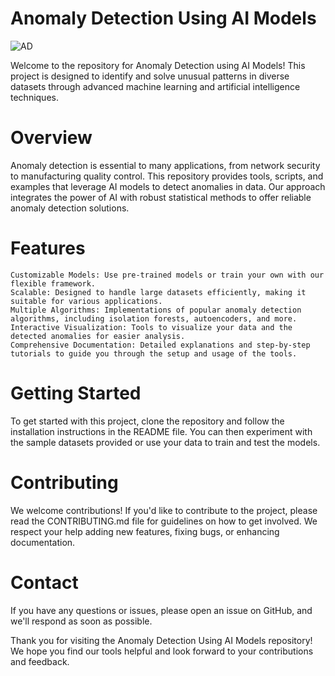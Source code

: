 # Anomaly Detection Using AI Models
![AD](https://www.algomox.com/assets/blog/ai-anomaly-detection.png)

Welcome to the repository for Anomaly Detection using AI Models! This project is designed to identify and solve unusual patterns in diverse datasets through advanced machine learning and artificial intelligence techniques.

# Overview

Anomaly detection is essential to many applications, from network security to manufacturing quality control. This repository provides tools, scripts, and examples that leverage AI models to detect anomalies in data. Our approach integrates the power of AI with robust statistical methods to offer reliable anomaly detection solutions.
# Features

    Customizable Models: Use pre-trained models or train your own with our flexible framework.
    Scalable: Designed to handle large datasets efficiently, making it suitable for various applications.
    Multiple Algorithms: Implementations of popular anomaly detection algorithms, including isolation forests, autoencoders, and more.
    Interactive Visualization: Tools to visualize your data and the detected anomalies for easier analysis.
    Comprehensive Documentation: Detailed explanations and step-by-step tutorials to guide you through the setup and usage of the tools.

# Getting Started

To get started with this project, clone the repository and follow the installation instructions in the README file. You can then experiment with the sample datasets provided or use your data to train and test the models.
# Contributing

We welcome contributions! If you'd like to contribute to the project, please read the CONTRIBUTING.md file for guidelines on how to get involved. We respect your help adding new features, fixing bugs, or enhancing documentation.

# Contact

If you have any questions or issues, please open an issue on GitHub, and we'll respond as soon as possible.

Thank you for visiting the Anomaly Detection Using AI Models repository! We hope you find our tools helpful and look forward to your contributions and feedback.
